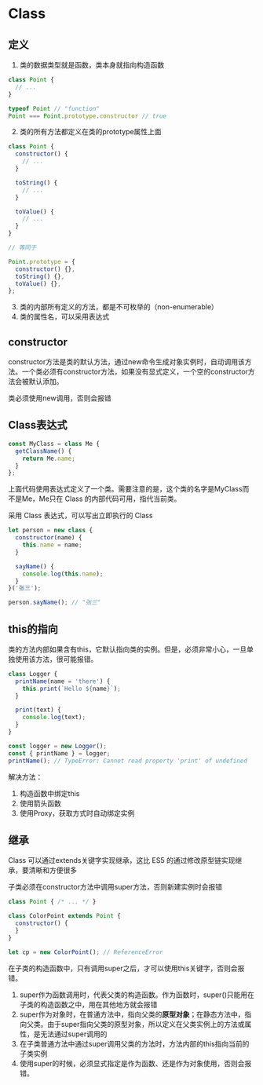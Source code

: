 # Class

## 定义

1. 类的数据类型就是函数，类本身就指向构造函数

``` js
class Point {
  // ...
}

typeof Point // "function"
Point === Point.prototype.constructor // true
```

2. 类的所有方法都定义在类的prototype属性上面

``` js
class Point {
  constructor() {
    // ...
  }

  toString() {
    // ...
  }

  toValue() {
    // ...
  }
}

// 等同于

Point.prototype = {
  constructor() {},
  toString() {},
  toValue() {},
};
```

3. 类的内部所有定义的方法，都是不可枚举的（non-enumerable）
4. 类的属性名，可以采用表达式

## constructor

constructor方法是类的默认方法，通过new命令生成对象实例时，自动调用该方法。一个类必须有constructor方法，如果没有显式定义，一个空的constructor方法会被默认添加。

类必须使用new调用，否则会报错

## Class表达式

``` js
const MyClass = class Me {
  getClassName() {
    return Me.name;
  }
};
```

上面代码使用表达式定义了一个类。需要注意的是，这个类的名字是MyClass而不是Me，Me只在 Class 的内部代码可用，指代当前类。

采用 Class 表达式，可以写出立即执行的 Class

``` js
let person = new class {
  constructor(name) {
    this.name = name;
  }

  sayName() {
    console.log(this.name);
  }
}('张三');

person.sayName(); // "张三"
```

## this的指向

类的方法内部如果含有this，它默认指向类的实例。但是，必须非常小心，一旦单独使用该方法，很可能报错。

``` js
class Logger {
  printName(name = 'there') {
    this.print(`Hello ${name}`);
  }

  print(text) {
    console.log(text);
  }
}

const logger = new Logger();
const { printName } = logger;
printName(); // TypeError: Cannot read property 'print' of undefined
```

解决方法：
1. 构造函数中绑定this
2. 使用箭头函数
3. 使用Proxy，获取方式时自动绑定实例

## 继承

Class 可以通过extends关键字实现继承，这比 ES5 的通过修改原型链实现继承，要清晰和方便很多

子类必须在constructor方法中调用super方法，否则新建实例时会报错

``` js
class Point { /* ... */ }

class ColorPoint extends Point {
  constructor() {
  }
}

let cp = new ColorPoint(); // ReferenceError
```

在子类的构造函数中，只有调用super之后，才可以使用this关键字，否则会报错。

1. super作为函数调用时，代表父类的构造函数。作为函数时，super()只能用在子类的构造函数之中，用在其他地方就会报错
2. super作为对象时，在普通方法中，指向父类的**原型对象**；在静态方法中，指向父类。由于super指向父类的原型对象，所以定义在父类实例上的方法或属性，是无法通过super调用的
3. 在子类普通方法中通过super调用父类的方法时，方法内部的this指向当前的子类实例
4. 使用super的时候，必须显式指定是作为函数、还是作为对象使用，否则会报错。
